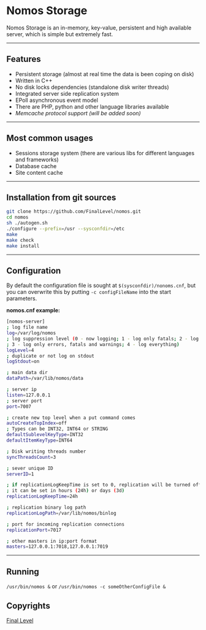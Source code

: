 # Nomos Storage

Nomos Storage is an in-memory, key-value, persistent and high available server, which is simple but extremely fast.

***
## Features

* Persistent storage (almost at real time the data is been coping on disk)
* Written in C++
* No disk locks dependencies (standalone disk writer threads)
* Integrated server side replication system
* EPoll asynchronous event model
* There are PHP, python and other language libraries available
* _Memcache protocol support (will be added soon)_

***
## Most common usages

* Sessions storage system (there are various  libs for different languages and frameworks)
* Database cache
* Site content cache

***
## Installation from git sources
```bash
git clone https://github.com/FinalLevel/nomos.git
cd nomos
sh ./autogen.sh
./configure --prefix=/usr --sysconfdir=/etc
make
make check
make install
```

***
## Configuration

By default the configuration file is sought at `$(sysconfdir)/nonoms.cnf`, but you can overwrite this by putting 
`-c configFileName` into the start parameters.

**nomos.cnf example:**

```bash
[nomos-server]
; log file name
log=/var/log/nomos
; log suppression level (0 - now logging; 1 - log only fatals; 2 - log only fatals and errors;
; 3 - log only errors, fatals and warnings; 4 - log everything)
logLevel=4
; duplicate or not log on stdout
logStdout=on

; main data dir
dataPath=/var/lib/nomos/data

; server ip
listen=127.0.0.1
; server port
port=7007

; create new top level when a put command comes
autoCreateTopIndex=off
; Types can be INT32, INT64 or STRING
defaultSublevelKeyType=INT32
defaultItemKeyType=INT64

; Disk writing threads number
syncThreadsCount=3

; sever unique ID
serverID=1

; if replicationLogKeepTime is set to 0, replication will be turned off
; it can be set in hours (24h) or days (3d)
replicationLogKeepTime=24h

; replication binary log path
replicationLogPath=/var/lib/nomos/binlog

; port for incoming replication connections
replicationPort=7017

; other masters in ip:port format
masters=127.0.0.1:7018,127.0.0.1:7019
```

***
## Running

`/usr/bin/nomos &` or `/usr/bin/nomos -c someOtherConfigFile &`

## Copyrights 

[Final Level](https://final-level.com/)
